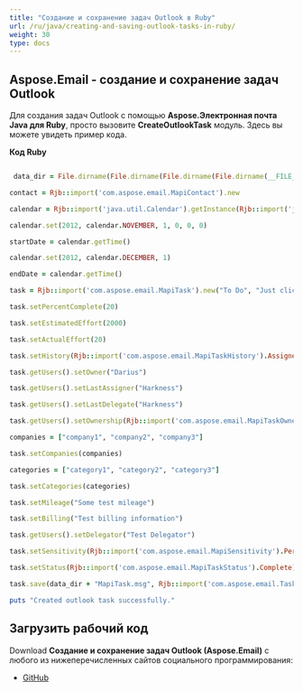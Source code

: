 ```yaml
---
title: "Создание и сохранение задач Outlook в Ruby"
url: /ru/java/creating-and-saving-outlook-tasks-in-ruby/
weight: 30
type: docs
---
```


## **Aspose.Email - создание и сохранение задач Outlook**
Для создания задач Outlook с помощью **Aspose.Электронная почта Java для Ruby**, просто вызовите **CreateOutlookTask** модуль. Здесь вы можете увидеть пример кода.

**Код Ruby**

``` ruby

 data_dir = File.dirname(File.dirname(File.dirname(File.dirname(__FILE__)))) + '/data/'

contact = Rjb::import('com.aspose.email.MapiContact').new

calendar = Rjb::import('java.util.Calendar').getInstance(Rjb::import('java.util.TimeZone').getTimeZone("GMT"))

calendar.set(2012, calendar.NOVEMBER, 1, 0, 0, 0)

startDate = calendar.getTime()

calendar.set(2012, calendar.DECEMBER, 1)

endDate = calendar.getTime()

task = Rjb::import('com.aspose.email.MapiTask').new("To Do", "Just click and type to add new task", startDate, endDate)

task.setPercentComplete(20)

task.setEstimatedEffort(2000)

task.setActualEffort(20)

task.setHistory(Rjb::import('com.aspose.email.MapiTaskHistory').Assigned)

task.getUsers().setOwner("Darius")

task.getUsers().setLastAssigner("Harkness")

task.getUsers().setLastDelegate("Harkness")

task.getUsers().setOwnership(Rjb::import('com.aspose.email.MapiTaskOwnership').AssignersCopy)

companies = ["company1", "company2", "company3"]

task.setCompanies(companies)

categories = ["category1", "category2", "category3"]

task.setCategories(categories)

task.setMileage("Some test mileage")

task.setBilling("Test billing information")

task.getUsers().setDelegator("Test Delegator")

task.setSensitivity(Rjb::import('com.aspose.email.MapiSensitivity').Personal)

task.setStatus(Rjb::import('com.aspose.email.MapiTaskStatus').Complete)

task.save(data_dir + "MapiTask.msg", Rjb::import('com.aspose.email.TaskSaveFormat').Msg)

puts "Created outlook task successfully."

```
## **Загрузить рабочий код**
Download **Создание и сохранение задач Outlook (Aspose.Email)** с любого из нижеперечисленных сайтов социального программирования:

- [GitHub](https://github.com/aspose-email/Aspose.Email-for-Java/blob/master/Plugins/Aspose_Email_Java_for_Ruby/lib/asposeemailjava/Outlook/createoutlooktask.rb)
